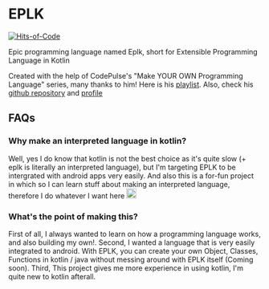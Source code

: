 # EPLK

[![Hits-of-Code](https://hitsofcode.com/github/iyxan23/eplk?branch=main)](https://hitsofcode.com/github/iyxan23/eplk/view?branch=main)

Epic programming language named Eplk, short for Extensible Programming Language in Kotlin

Created with the help of CodePulse's "Make YOUR OWN Programming Language" series, many thanks to him! Here is his [playlist](https://www.youtube.com/watch?v=r46EONXC1i0). Also, check his [github repository](https://github.com/davidcallanan/py-myopl-code) and [profile](https://github.com/davidcallanan)

## FAQs

### Why make an interpreted language in kotlin?
Well, yes I do know that kotlin is not the best choice as it's quite slow (+ eplk is literally an interpreted language), but I'm targeting EPLK to be intergrated with android apps very easily. And also this is a for-fun project in which so I can learn stuff about making an interpreted language, therefore I do whatever I want here <img width=20px src="https://cdn.discordapp.com/emojis/846626029535625216.png"/>

### What's the point of making this?
First of all, I always wanted to learn on how a programming language works, and also building my own!. Second, I wanted a language that is very easily integrated to android. With EPLK, you can create your own Object, Classes, Functions in kotlin / java without messing around with EPLK itself (Coming soon). Third, This project gives me more experience in using kotlin, I'm quite new to kotlin afterall.
